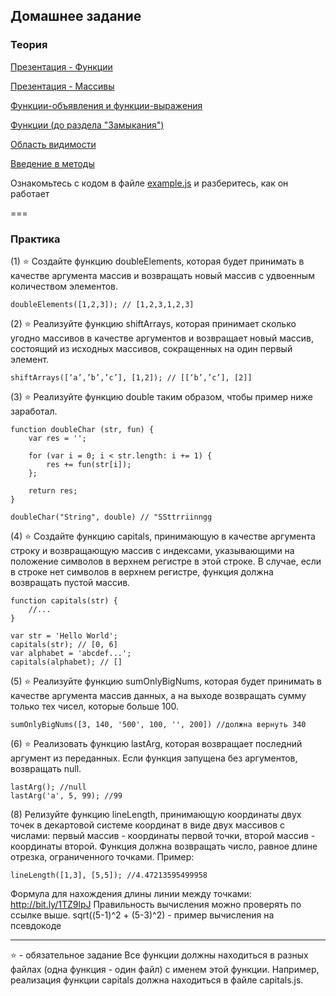 ## Домашнее задание

### Теория

[Презентация - Функции](https://docs.google.com/presentation/d/15wW-ZPhL8IAux1TOp8PQ7snE4PZYz7b6HMZfRLpaYa0/edit?usp=sharing)

[Презентация - Массивы](https://docs.google.com/presentation/d/1atPGV_jL2jjmwvZwEaRmM9XZ2dAg1l-PKA_rEPUmwws/edit?usp=sharing)

[Функции-объявления и функции-выражения](http://learn.javascript.ru/function-declaration-expression)

[Функции (до раздела "Замыкания")](https://karmazzin.gitbooks.io/eloquentjavascript_ru/content/chapters/chapter3.html)

[Область видимости](https://habrahabr.ru/post/149526/)

[Введение в методы](http://learn.javascript.ru/properties-and-methods)

Ознакомьтесь с кодом в файле [example.js](/example.js) и разберитесь, как он работает

===
### Практика


(1) ⭐ Создайте функцию doubleElements, которая будет принимать в качестве аргумента массив и возвращать новый массив с удвоенным количеством элементов. 
```
doubleElements([1,2,3]); // [1,2,3,1,2,3]
```

(2) ⭐ Реализуйте функцию shiftArrays, которая принимает сколько угодно массивов в качестве аргументов и возвращает новый массив, состоящий из исходных массивов, сокращенных на один первый элемент.

```
shiftArrays([‘a’,’b’,’c’], [1,2]); // [[‘b’,’c’], [2]]
```

(3) ⭐ Реализуйте функцию double таким образом, чтобы пример ниже заработал.
```
function doubleChar (str, fun) {
    var res = '';

    for (var i = 0; i < str.length: i += 1) {
        res += fun(str[i]);
    };

    return res;
}

doubleChar("String", double) // "SSttrriinngg
```
(4) ⭐ Создайте функцию capitals, принимающую в качестве аргумента строку и возвращающую массив с индексами, указывающими на положение символов в верхнем регистре в этой строке. В случае, если в строке нет символов в верхнем регистре, функция должна возвращать пустой массив.
```
function capitals(str) {
    //...
}

var str = 'Hello World';
capitals(str); // [0, 6]
var alphabet = 'abcdef...';
capitals(alphabet); // []
```

(5) ⭐ Реализуйте функцию sumOnlyBigNums, которая будет принимать в качестве аргумента массив данных, а на выходе возвращать сумму только тех чисел, которые больше 100.
```
sumOnlyBigNums([3, 140, '500', 100, '', 200]) //должна вернуть 340
```

(6) ⭐ Реализовать функцию lastArg, которая возвращает последний аргумент из переданных. Если функция запущена без аргументов, возвращать null.
```
lastArg(); //null
lastArg('a', 5, 99); //99
```

(8) Релизуйте функцию lineLength, принимающую координаты двух точек в декартовой системе координат в виде двух массивов с числами: первый массив - координаты первой точки, второй массив - координаты второй. Функция должна возвращать число, равное длине отрезка, ограниченного точками. Пример:
```
lineLength([1,3], [5,5]); //4.47213595499958
```
Формула для нахождения длины линии между точками: http://bit.ly/1TZ9lpJ
Правильность вычисления можно проверять по ссылке выше.
sqrt((5-1)^2 + (5-3)^2) - пример вычисления на псевдокоде

___
⭐ - обязательное задание
Все функции должны находиться в разных файлах (одна функция - один файл) с именем этой функции. Например, реализация функции capitals должна находиться в файле capitals.js.
